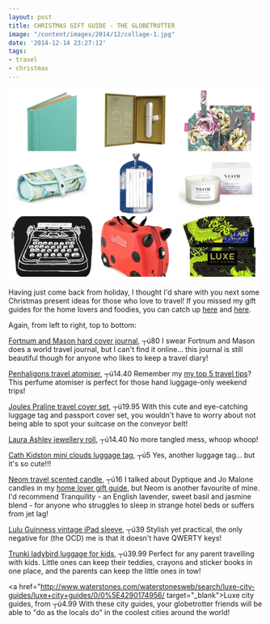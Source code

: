 ```yaml
---
layout: post
title: CHRISTMAS GIFT GUIDE - THE GLOBETROTTER
image: "/content/images/2014/12/collage-1.jpg"
date: '2014-12-14 23:27:12'
tags:
- travel
- christmas
---
```


![](/content/images/2014/12/collage.jpg)

Having just come back from holiday, I thought I'd share with you next some Christmas present ideas for those who love to travel! If you missed my gift guides for the home lovers and foodies, you can catch up <a href="http://www.lingyeungb.com/christmas-gift-guide-the-home-lover/" target="_blank">here</a> and <a href="http://www.lingyeungb.com/christmas-gift-guide-the-foodie/" target="_blank">here</a>.

Again, from left to right, top to bottom:

<a href="http://www.fortnumandmason.com/p-10715-fm-hard-cover-journal.aspx" target="_blank">Fortnum and Mason hard cover journal</a>, ┬ú80
I swear Fortnum and Mason does a world travel journal, but I can't find it online... this journal is still beautiful though for anyone who likes to keep a travel diary!

<a href="http://www.houseoffraser.co.uk/Penhaligons+Travel+Atomiser/173472447,default,pd.html#BVRRWidgetID" target="_blank">Penhaligons travel atomiser</a>, ┬ú14.40
Remember my <a href="http://www.lingyeungb.com/my-top-5-travel-tips/" target="_blank">my top 5 travel tips</a>? This perfume atomiser is perfect for those hand luggage-only weekend trips!

<a href="http://www.joules.com/Home-Garden/New-In/Travelcvrset/Travel-Cover-Set/Praline?id=R_TRAVELCVRSET|PRALINE" target="_blank">Joules Praline travel cover set</a>, ┬ú19.95
With this cute and eye-catching luggage tag and passport cover set, you wouldn't have to worry about not being able to spot your suitcase on the conveyor belt!

<a href="http://www.lauraashley.com/uk/toiletries/francesca-jewellery-roll/invt/3621536" target="_blank">Laura Ashley jewellery roll</a>, ┬ú14.40
No more tangled mess, whoop whoop!

<a href="http://www.cathkidston.com/travel-accessories/mini-clouds-luggage-tag-1014234" target="_blank">Cath Kidston mini clouds luggage tag</a>, ┬ú5
Yes, another luggage tag... but it's so cute!!!

<a href="http://www.neomorganics.com/nav/home-fragrance/shop-by-product/travel-candles.html" target="_blank">Neom travel scented candle</a>, ┬ú16
I talked about Dyptique and Jo Malone candles in my <a href="http://www.lingyeungb.com/christmas-gift-guide-the-home-lover/" target="_blank">home lover gift guide</a>, but Neom is another favourite of mine. I'd recommend Tranquility - an English lavender, sweet basil and jasmine blend - for anyone who struggles to sleep in strange hotel beds or suffers from jet lag!

<a href="http://www.selfridges.com/en/none-vintage-ipad-sleeve_408-84036729-GU40001/" target="_blank">Lulu Guinness vintage iPad sleeve</a>, ┬ú39
Stylish yet practical, the only negative for (the OCD) me is that it doesn't have QWERTY keys!

<a href="http://www.trunki.co.uk/harley-ladybird-trunki" target="_blank">Trunki ladybird luggage for kids</a>, ┬ú39.99
Perfect for any parent travelling with kids. Little ones can keep their teddies, crayons and sticker books in one place, and the parents can keep the little ones in tow!

<a href="http://www.waterstones.com/waterstonesweb/search/luxe-city-guides/luxe+city+guides/0/0%5E4290174956/ target="_blank">Luxe city guides</a>, from ┬ú4.99
With these city guides, your globetrotter friends will be able to "do as the locals do" in the coolest cities around the world!













